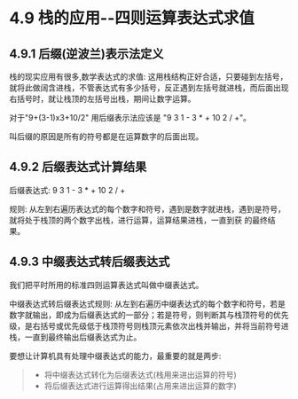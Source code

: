# 4.9 栈的应用--四则运算表达式求值
## 4.9.1 后缀(逆波兰)表示法定义
栈的现实应用有很多,数学表达式的求值:
这用栈结构正好合适，只要碰到左括号，就将此做阔含进栈，不管表达式有多少括号，反正遇到左括号就进栈，而后面出现右括号时，就让栈顶的左括号出栈，期间让数字运算。

对于"9+(3-1)x3+10/2" 用后缀表示法应该是
"9 3 1 - 3 * + 10 2 / +"。

叫后缀的原因是所有的符号都是在运算数字的后面出现。

## 4.9.2 后缀表达式计算结果
后缀表达式: 9 3 1 - 3 * + 10 2 / +

规则:
从左到右遍历表达式的每个数字和符号，遇到是数字就进栈，遇到是符号，就将处于栈顶的两个数字出栈，进行运算，运算结果进栈，一直到获
的最终结果。

## 4.9.3 中缀表达式转后缀表达式
我们把平时所用的标准四则运算表达式叫做中缀表达式。

中缀表达式转后缀表达式规则:
从左到右遍历中缀表达式的每个数字和符号，若是数字就输出，即成为后缀表达式的一部分；若是符号，则判断其与栈顶符号的优先级，是右括号或优先级低于栈顶符号则栈顶元素依次出栈并输出，并将当前符号进栈，一直到最终输出后缀表达式为止。

要想让计算机具有处理中缀表达式的能力，最重要的就是两步:
> + 将中缀表达式转化为后缀表达式(栈用来进出运算的符号)
> + 将后缀表达式进行运算得出结果(占用来进出运算的数字)